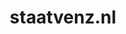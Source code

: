 ---
layout: post
title:  "staatvenz.nl"
internal_url:  "/dutchgov/staatvenz.nl.html"
categories: dutchgov
---